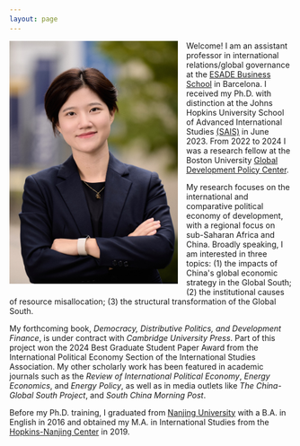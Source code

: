 ```yaml
---
layout: page
---
```

  <img src="https://raw.githubusercontent.com/keyitang94/keyitang94.github.io/master/ESADE_Profile.JPG" width="300" style="float: left; margin: 0 15px 15px 0;">

Welcome! I am an assistant professor in international relations/global governance at the [ESADE Business School](https://www.esade.edu/faculty/keyi.tang) in Barcelona. I received my Ph.D. with distinction at the Johns Hopkins University School of Advanced International Studies [(SAIS)](https://sais.jhu.edu/) in June 2023. From 2022 to 2024 I was a research fellow at the Boston University [Global Development Policy Center](https://www.bu.edu/gdp/).

My research focuses on the international and comparative political economy of development, with a regional focus on sub-Saharan Africa and China. Broadly speaking, I am interested in three topics: (1) the impacts of China's global economic strategy in the Global South; (2) the institutional causes of resource misallocation; (3) the structural transformation of the Global South.

My forthcoming book, _Democracy, Distributive Politics, and Development Finance_, is under contract with _Cambridge University Press_. Part of this project won the 2024 Best Graduate Student Paper Award from the International Political Economy Section of the International Studies Association. My other scholarly work has been featured in academic journals such as the _Review of International Political Economy_, _Energy Economics_, and _Energy Policy_, as well as in media outlets like _The China-Global South Project_, and _South China Morning Post_. 


Before my Ph.D. training, I graduated from [Nanjing University](https://www.nju.edu.cn/en/) with a B.A. in English in 2016 and obtained my M.A. in International Studies from the [Hopkins-Nanjing Center](https://sais.jhu.edu/hopkins-nanjing-center) in 2019.

